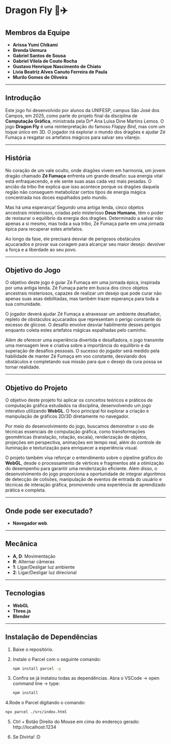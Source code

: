 # Dragon Fly 🐉✈️

## Membros da Equipe
- **Arissa Yumi Chikami**
- **Brenda Uemura**
- **Gabriel Santos de Sousa**
- **Gabriel Vilela de Couto Rocha**
- **Gustavo Henrique Nascimento de Chiato**
- **Livia Beatriz Alves Canuto Ferreira de Paula**
- **Murilo Gomes de Oliveira**

---

## Introdução
Este jogo foi desenvolvido por alunos da UNIFESP, campus São José dos Campos, em 2025, como parte do projeto final da disciplina de **Computação Gráfica**, ministrada pela Drª Ana Luisa Dine Martins Lemos. O jogo **Dragon Fly** é uma reinterpretação do famoso *Flappy Bird*, mas com um toque único em 3D. O jogador irá explorar o mundo dos dragões e ajudar Zé Fumaça a resgatar os artefatos mágicos para salvar seu vilarejo.

---

## História
No coração de um vale oculto, onde dragões vivem em harmonia, um jovem dragão chamado **Zé Fumaça** enfrenta um grande desafio: sua energia vital está enfraquecendo, e ele sente suas asas cada vez mais pesadas. O ancião da tribo lhe explica que isso acontece porque os dragões daquela região não conseguem metabolizar certos tipos de energia mágica concentrada nos doces espalhados pelo mundo.

Mas há uma esperança! Segundo uma antiga lenda, cinco objetos ancestrais misteriosos, criadas pelo misterioso **Deus Humano**, têm o poder de restaurar o equilíbrio da energia dos dragões. Determinado a salvar não apenas a si mesmo, mas toda a sua tribo, Zé Fumaça parte em uma jornada épica para recuperar estes artefatos.

Ao longo da fase, ele precisará desviar de perigosos obstáculos açucarados e provar sua coragem para alcançar seu maior desejo: devolver a força e a liberdade ao seu povo.

---

## Objetivo do Jogo
O objetivo deste jogo é guiar Zé Fumaça em uma jornada épica, inspirada por uma antiga lenda. Zé Fumaça parte em busca dos cinco objetos ancestrais misteriosos, capazes de realizar um desejo que pode curar não apenas suas asas debilitadas, mas também trazer esperança para toda a sua comunidade.

O jogador deverá ajudar Zé Fumaça a atravessar um ambiente desafiador, repleto de obstáculos açucarados que representam o perigo constante do excesso de glicose. O desafio envolve desviar habilmente desses perigos enquanto coleta estes artefatos mágicas espalhadas pelo caminho. 

Além de oferecer uma experiência divertida e desafiadora, o jogo transmite uma mensagem leve e criativa sobre a importância do equilíbrio e da superação de desafios pessoais. O sucesso do jogador será medido pela habilidade de manter Zé Fumaça em voo constante, desviando dos obstáculos e completando sua missão para que o desejo da cura possa se tornar realidade.

---

## Objetivo do Projeto
O objetivo deste projeto foi aplicar os conceitos teóricos e práticos de computação gráfica estudados na disciplina, desenvolvendo um jogo interativo utilizando **WebGL**. O foco principal foi explorar a criação e manipulação de gráficos 2D/3D diretamente no navegador.

Por meio do desenvolvimento do jogo, buscamos demonstrar o uso de técnicas essenciais de computação gráfica, como transformações geométricas (translação, rotação, escala), renderização de objetos, projeções em perspectiva, animações em tempo real, além do controle de iluminação e texturização para enriquecer a experiência visual.

O projeto também visa reforçar o entendimento sobre o pipeline gráfico do **WebGL**, desde o processamento de vértices e fragmentos até a otimização do desempenho para garantir uma renderização eficiente. Além disso, o desenvolvimento do jogo proporciona a oportunidade de integrar algoritmos de detecção de colisões, manipulação de eventos de entrada do usuário e técnicas de interação gráfica, promovendo uma experiência de aprendizado prática e completa.

---

## Onde pode ser executado?
- **Navegador web**.

---

## Mecânica
- **A, D**: Movimentação
- **R**: Alternar câmeras
- **1**: Ligar/Desligar luz ambiente
- **2**: Ligar/Desligar luz direcional

---

## Tecnologias
- **WebGL**
- **Three.js**
- **Blender**

---

## Instalação de Dependências

1. Baixe o repositório.

2. Instale o Parcel com o seguinte comando:
   ```bash
   npm install parcel -g

3. Confira se já instalou todas as dependências. Abra o VSCode -> open command line -> type:
   ```bash
   npm install

4.Rode o Parcel digitando o comando:
   ```bash
   npx parcel ./src/index.html
   ```

5. Ctrl + Botão Direito do Mouse em cima do endereço gerado:
http://localhost:1234

6. Se Divirta! :D
